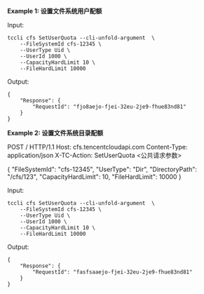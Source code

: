 **Example 1: 设置文件系统用户配额**



Input: 

```
tccli cfs SetUserQuota --cli-unfold-argument  \
    --FileSystemId cfs-12345 \
    --UserType Uid \
    --UserId 1000 \
    --CapacityHardLimit 10 \
    --FileHardLimit 10000
```

Output: 
```
{
    "Response": {
        "RequestId": "fjo8aejo-fjei-32eu-2je9-fhue83nd81"
    }
}
```

**Example 2: 设置文件系统目录配额**

POST / HTTP/1.1
Host: cfs.tencentcloudapi.com
Content-Type: application/json
X-TC-Action: SetUserQuota
<公共请求参数>

{
    "FileSystemId": "cfs-12345",
    "UserType": "Dir",
    "DirectoryPath": "/cfs/123",
    "CapacityHardLimit":  10,
    "FileHardLimit":  10000
}

Input: 

```
tccli cfs SetUserQuota --cli-unfold-argument  \
    --FileSystemId cfs-12345 \
    --UserType Uid \
    --UserId 1000 \
    --CapacityHardLimit 10 \
    --FileHardLimit 10000
```

Output: 
```
{
    "Response": {
        "RequestId": "fasfsaaejo-fjei-32eu-2je9-fhue83nd81"
    }
}
```


